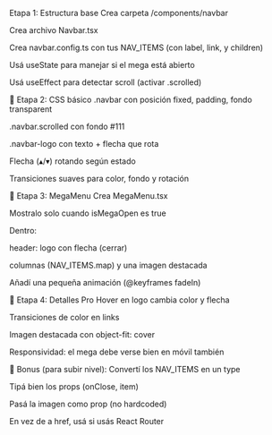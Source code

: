  Etapa 1: Estructura base
 Crea carpeta /components/navbar

 Crea archivo Navbar.tsx

 Crea navbar.config.ts con tus NAV_ITEMS (con label, link, y children)

 Usá useState para manejar si el mega está abierto

 Usá useEffect para detectar scroll (activar .scrolled)

💅 Etapa 2: CSS básico
 .navbar con posición fixed, padding, fondo transparent

 .navbar.scrolled con fondo #111

 .navbar-logo con texto + flecha que rota

 Flecha (▴/▾) rotando según estado

 Transiciones suaves para color, fondo y rotación

🧩 Etapa 3: MegaMenu
 Crea MegaMenu.tsx

 Mostralo solo cuando isMegaOpen es true

 Dentro:

header: logo con flecha (cerrar)

columnas (NAV_ITEMS.map) y una imagen destacada

 Añadí una pequeña animación (@keyframes fadeIn)

🧪 Etapa 4: Detalles Pro
 Hover en logo cambia color y flecha

 Transiciones de color en links

 Imagen destacada con object-fit: cover

 Responsividad: el mega debe verse bien en móvil también

🧠 Bonus (para subir nivel):
 Convertí los NAV_ITEMS en un type

 Tipá bien los props (onClose, item)

 Pasá la imagen como prop (no hardcoded)

 En vez de a href, usá <Link to=""> si usás React Router

